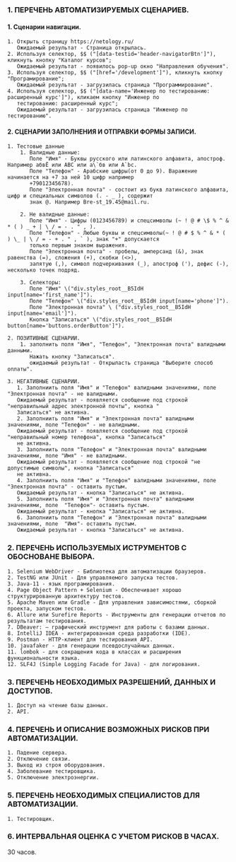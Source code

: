 ### 1. ПЕРЕЧЕНЬ АВТОМАТИЗИРУЕМЫХ СЦЕНАРИЕВ.

#### 1. Сценарии навигации.

    1. Открыть страницу https://netology.ru/ 
       Ожидаемый результат - Страница открылась.
    2. Используя селектор, $$ ("[data-testid='header-navigatorBtn']"), кликнуть кнопку "Каталог курсов"; 
       Ожидаемый результат - появилось pop-up окно "Направления обучения".
    3. Используя селектор, $$ ("[href='/development']"), кликнуть кнопку "Програмирование"; 
       Ожидаемый результат - загрузилась страница "Программирование".
    4. Используя селектор, $$ ("[data-name='Инженер по тестированию: расширенный курс']"), кликаем кнопку "Инженер по
       тестированию: расширенный курс";
       Ожидаемый результат - загрузилась страница "Инженер по тестированию".

#### 2. СЦЕНАРИИ ЗАПОЛНЕНИЯ И ОТПРАВКИ ФОРМЫ ЗАПИСИ.

    1. Тестовые данные
        1. Валидные данные: 
           Поле "Имя" - Буквы русского или латинского алфавита, апостроф. Например абвЁ или ABC или а\`бв или A`bc. 
           Поле "Телефон" - Арабские цифры(от 0 до 9). Варажение начинается на +7 за ней 10 цифр например
           +79012345678). 
           Поле "Электронная почта" - состоит из букв латинского алфавита, цифр и специальных символов (. - _ ), содержит
           знак @. Например Bre-st_19.45@mail.ru.

        2. Не валидные данные: 
           Поле "Имя" - Цифры (0123456789) и спецсимволы (~ ! @ # \$ % ^ & * ( ) _ + | \ / = - . " , ). 
           Поле "Телефон" - Любые буквы и спецсимволы(~ ! @ # $ % ^ & * ( ) \_ | \ / = - + . " , ` ), знак "+" допускается
           только первым знаком выражения. 
           Поле "Электронная почта" - пробелы, амперсанд (&), знак равенства (=), сложения (+), скобки (<>),
           запятую (,), символ подчеркивания (_), апостроф ('), дефис (-), несколько точек подряд.

        3. Селекторы: 
           Поле "Имя" \("div.styles_root__B5IdH input[name='first_name']").
           Поле "Телефон" \("div.styles_root__B5IdH input[name='phone']").
           Поле "Электронная почта" \ ("div.styles_root__B5IdH input[name='email']").
           Кнопка "Записаться" \("div.styles_root__B5IdH button[name='buttons.orderButton']").

    2. ПОЗИТИВНЫЕ СЦЕНАРИИ. 
        1. заполнить поля "Имя", "Телефон", "Электронная почта" валидными данными.
           Нажать кнопку "Записаться".
           ожидаемый результат - Открыласть страница "Выберите способ оплаты".

    3. НЕГАТИВНЫЕ СЦЕНАРИИ. 
       1. Заполниить поля "Имя" и "Телефон" валидными значениями, поле "Электронная почта" - не валидными.
       Ожидаемый результат - появляется сообщение под строкой "неправильный адрес электронной почты", кнопка "
       Записаться" не активна.
       2. Заполниить поля "Имя" и "Электронная почта" валидными значениями, поле "Телефон" - не валидными.
       Ожидаемый результат - появляется сообщение под строкой "неправильный номер телефона", кнопка "Записаться"
       не активна.
       3. Заполниить поля "Телефон" и "Электронная почта" валидными значениями, поле "Имя" - не валидными.
       Ожидаемый результат - появляется сообщение под строкой "не допустимые символы", кнопка "Записаться"
       не активна.
       4. Заполниить поля "Имя" и "Телефон" валидными значениями, поле "Электронная почта" - оставить пустым.
       Ожидаемый результат - кнопка "Записаться" не активна.
       5. Заполниить поля "Имя" и "Электронная почта" валидными значениями, поле  "Телефон"- оставить пустым.
       Ожидаемый результат - кнопка "Записаться" не активна.
       6. Заполниить поля "Телефон" и "Электронная почта" валидными значениями, поле  "Имя"- оставить пустым.
       Ожидаемый результат - кнопка "Записаться" не активна.

### 2. ПЕРЕЧЕНЬ ИСПОЛЬЗУЕМЫХ ИСТРУМЕНТОВ С ОБОСНОВАНЕ ВЫБОРА.

    1. Selenium WebDriver - Библиотека для автоматизации браузеров.
    2. TestNG или JUnit - Для управляемого запуска тестов.
    3. Java-11 - язык програмирования.
    4. Page Object Pattern + Selenium - Обеспечивает хорошо структурированную архитектуру тестов.
    5. Apache Maven или Gradle - Для управления зависимостями, сборкой проекта, запуском тестов.
    6. Allure или Surefire Reports - Инструменты для генерации отчетов по результатам тестирования.
    7. DBeaver: — графический инструмент для работы с базами данных.
    8. IntelliJ IDEA - интегрированная среда разработки (IDE).
    9. Postman - HTTP-клиент для тестирования API.
    10. javafaker - для генерации псевдослучайных данных.
    11. lombok - для сокращения кода в классах и расширения функциональности языка.
    12. SLF4J (Simple Logging Facade for Java) - для логирования.

### 3. ПЕРЕЧЕНЬ НЕОБХОДИМЫХ РАЗРЕШЕНИЙ, ДАННЫХ И ДОСТУПОВ.

    1. Доступ на чтение базы данных.
    2. API.

### 4. ПЕРЕЧЕНЬ И ОПИСАНИЕ ВОЗМОЖНЫХ РИСКОВ ПРИ АВТОМАТИЗАЦИИ.

    1. Падение сервера.
    2. Отключение связи.
    3. Выход из строя оборудования.
    4. Заболевание тестировщика.
    5. Отключение электроэнергии.

### 5. ПЕРЕЧЕНЬ НЕОБХОДИМЫХ СПЕЦИАЛИСТОВ ДЛЯ АВТОМАТИЗАЦИИ.

    1. Тестировщик.

### 6. ИНТЕРВАЛЬНАЯ ОЦЕНКА С УЧЕТОМ РИСКОВ В ЧАСАХ.

30 часов.

 